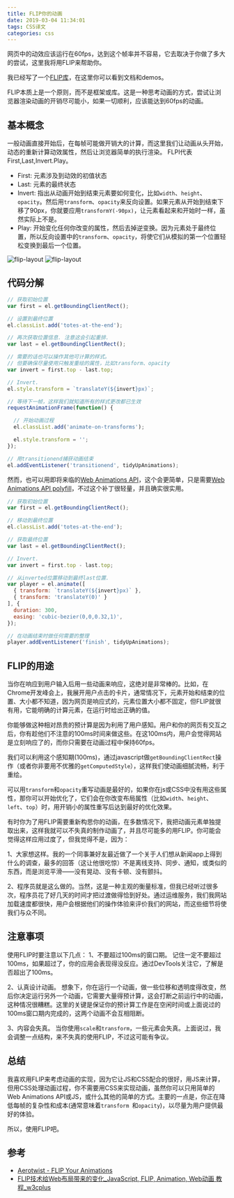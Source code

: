 ```yaml
---
title: FLIP你的动画
date: 2019-03-04 11:34:01
tags: CSS译文
categories: css
---
```


网页中的动效应该运行在60fps，达到这个帧率并不容易，它去取决于你做了多大的尝试，这里我将用FLIP来帮助你。

我已经写了一个[FLIP库](https://github.com/googlearchive/flipjs)，在这里你可以看到文档和demos。

FLIP本质上是一个原则，而不是框架或库。这是一种思考动画的方式，尝试让浏览器渲染动画的开销尽可能小，如果一切顺利，应该能达到60fps的动画。

## 基本概念
一般动画直接开始后，在每帧可能做开销大的计算，而这里我们让动画从头开始，动态的重新计算动效属性，然后让浏览器简单的执行渲染。
FLPI代表First,Last,Invert.Play。
* First: 元素涉及到动效的初值状态
* Last: 元素的最终状态
* Invert: 指出从动画开始到结束元素要如何变化，比如`width`、`height`、`opacity`。然后用`transform`、`opacity`来反向设置。如果元素从开始到结束下移了90px，你就要应用`transformY(-90px)`，让元素看起来和开始时一样，虽然实际上不是。
* Play: 开始变化任何你改变的属性，然后去掉逆变换。因为元素处于最终位置，所以反向设置中的`transform`、`opacity`，将使它们从模拟的第一个位置轻松变换到最后一个位置。

![flip-layout](/img/flip-layout-6.png)
![flip-layout](/img/flip-layout-7.gif)

## 代码分解

```javascript
// 获取初始位置
var first = el.getBoundingClientRect();

// 设置到最终位置
el.classList.add('totes-at-the-end');

// 再次获取位置信息. 注意这会引起重排.
var last = el.getBoundingClientRect();

// 需要的话也可以操作其他可计算的样式。
// 但要确保尽量使用只触发重绘的属性，比如transform、opacity
var invert = first.top - last.top;

// Invert.
el.style.transform = `translateY(${invert}px)`;

// 等待下一帧，这样我们就知道所有的样式更改都已生效
requestAnimationFrame(function() {

  // 开始动画过程
  el.classList.add('animate-on-transforms');

  el.style.transform = '';
});

// 用transitionend捕获动画结束
el.addEventListener('transitionend', tidyUpAnimations);
```

然而，也可以用即将来临的[Web Animations API](https://drafts.csswg.org/web-animations/)，这个会更简单，只是需要[Web Animations API polyfill](https://github.com/web-animations/web-animations-js)，不过这个补丁很轻量，并且确实很实用。

```javascript
// 获取初始位置
var first = el.getBoundingClientRect();

// 移动到最终位置
el.classList.add('totes-at-the-end');

// 获取最终位置
var last = el.getBoundingClientRect();

// Invert.
var invert = first.top - last.top;

// 从inverted位置移动到最终last位置.
var player = el.animate([
  { transform: `translateY(${invert}px)` },
  { transform: 'translateY(0)' }
], {
  duration: 300,
  easing: 'cubic-bezier(0,0,0.32,1)',
});

// 在动画结束时做任何需要的整理
player.addEventListener('finish', tidyUpAnimations);
```

## FLIP的用途
当你在响应到用户输入后用一些动画来响应，这绝对是非常棒的。比如，在Chrome开发峰会上，我展开用户点击的卡片，通常情况下，元素开始和结束的位置、大小都不知道，因为网页是响应式的，元素位置大小都不固定，但FLIP就很有用，它能明确的计算元素，在运行时给出正确的值。

你能够做这种相对昂贵的预计算是因为利用了用户感知。用户和你的网页有交互之后，你有趁他们不注意的100ms时间来做这些。在这100ms内，用户会觉得网站是立刻响应了的，而你只需要在动画过程中保持60fps。

我们可以利用这个感知期(100ms)，通过javascript做`getBoundingClientRect`操作（或者你非要用不优雅的`getComputedStyle`），这样我们使动画细腻流畅，利于重绘。

可以用`transform`和`opacity`重写动画是最好的，如果你在js或CSS中没有用这些属性，那你可以开始优化了，它们会在你改变布局属性（比如`width`、`height`、`left`、`top`）时，用开销小的属性重写后达到最好的优化效果。

有时你为了用FLIP需要重新构思你的动画，在多数情况下，我把动画元素单独提取出来，这样我就可以不失真的制作动画了，并且尽可能多的用FLIP。你可能会觉得这样应用过度了，但我觉得不是，因为：

1、大家想这样。我的一个同事兼好友最近做了一个关于人们想从新闻app上得到什么的调查，最多的回答（这让他很吃惊）不是离线支持、同步、通知，或类似的东西，而是浏览平滑——没有晃动、没有卡顿、没有颤抖。

2、程序员就是这么做的。当然，这是一种主观的衡量标准，但我已经听过很多次，程序员花了好几天的时间才把过渡做得恰到好处。通过运维服务，我们我网站加载速度都很快，用户会根据他们的操作体验来评价我们的网站，而这些细节将使我们与众不同。

## 注意事项
使用FLIP时要注意以下几点：
1、不要超过100ms的窗口期。
记住一定不要超过100ms，如果超过了，你的应用会表现得没反应。通过DevTools关注它，了解是否超出了100ms。

2、认真设计动画。
想象下，你在运行一个动画，做一些位移和透明度得改变，然后你决定运行另外一个动画，它需要大量得预计算，这会打断之前运行中的动画，这种情况很糟糕。这里的关键是保证你的预计算工作是在空闲时间或上面说过的100ms窗口期内完成的，这两个动画不会互相阻断。

3、内容会失真。
当你使用`scale`和`transform`，一些元素会失真。上面说过，我会调整一点结构，来不失真的使用FLIP，不过这可能有争议。

## 总结
我喜欢用FLIP来考虑动画的实现，因为它让JS和CSS配合的很好，用JS来计算，但用CSS处理动画过程，你不需要用CSS来实现动画，虽然你可以只用简单的Web Animations API或JS，或什么其他的简单的方式。主要的一点是，你正在降低每帧的复杂性和成本(通常意味着`transform `和`opacity`)，以尽量为用户提供最好的体验。

所以，使用FLIP吧。

## 参考
* [Aerotwist - FLIP Your Animations](https://aerotwist.com/blog/flip-your-animations/)
* [FLIP技术给Web布局带来的变化_JavaScript, FLIP, Animation, Web动画 教程_w3cplus](https://www.w3cplus.com/javascript/animating-layouts-with-the-flip-technique.html)
